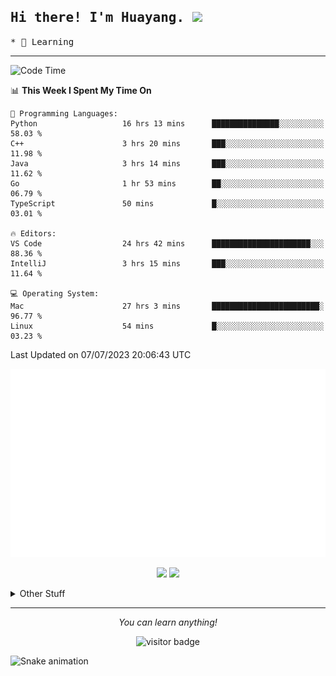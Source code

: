 <h2>
    <samp>Hi there! I'm Huayang. <img src="https://media.giphy.com/media/mGcNjsfWAjY5AEZNw6/giphy.gif" width="50"></samp>
</h2>
<p>
    <samp>
        * 🧐 Learning
    </samp>
</p>

<hr>

<!--START_SECTION:waka-->
![Code Time](http://img.shields.io/badge/Code%20Time-1%2C058%20hrs%2049%20mins-blue)

📊 **This Week I Spent My Time On** 

```text
💬 Programming Languages: 
Python                   16 hrs 13 mins      ███████████████░░░░░░░░░░   58.03 % 
C++                      3 hrs 20 mins       ███░░░░░░░░░░░░░░░░░░░░░░   11.98 % 
Java                     3 hrs 14 mins       ███░░░░░░░░░░░░░░░░░░░░░░   11.62 % 
Go                       1 hr 53 mins        ██░░░░░░░░░░░░░░░░░░░░░░░   06.79 % 
TypeScript               50 mins             █░░░░░░░░░░░░░░░░░░░░░░░░   03.01 % 

🔥 Editors: 
VS Code                  24 hrs 42 mins      ██████████████████████░░░   88.36 % 
IntelliJ                 3 hrs 15 mins       ███░░░░░░░░░░░░░░░░░░░░░░   11.64 % 

💻 Operating System: 
Mac                      27 hrs 3 mins       ████████████████████████░   96.77 % 
Linux                    54 mins             █░░░░░░░░░░░░░░░░░░░░░░░░   03.23 % 
```


 Last Updated on 07/07/2023 20:06:43 UTC
<!--END_SECTION:waka-->

<p align="center">
    <img src="/github-metrics.svg" alt="github metrics" style='visibility:visible'>
</p>
<p align="center">
    <img src="https://api.githubtrends.io/user/svg/XmchxUp/langs?time_range=one_year&theme=classic">
    <img src="https://api.githubtrends.io/user/svg/XmchxUp/repos?time_range=one_year&include_private=True&group=private&theme=classic">
</p>

<details>
  <summary>Other Stuff</summary>
  <br />
<!--   
  <p align="left">
    <img height="180em" src="https://github-readme-streak-stats.herokuapp.com/?user=GuillaumeFalourd" />
    
  </p> -->

  * 🏆 Some GitHub statistical reports:
  
  <img width="100%" src="https://github-profile-trophy.vercel.app/?username=xmchxup&column=7">
  <p align="left">  
    <img height="180em" src="https://github-readme-stats.vercel.app/api?username=xmchxup&hide_border=true&show_icons=true&include_all_commits=true&bg_color=0,EC6C6C,FFD479,FFFC79,73FA79&theme=graywhite&locale=en" />
    <img height="180em" src="https://github-readme-stats.vercel.app/api/top-langs/?username=xmchxup&hide=css,scss,html&langs_count=8&hide_border=true&layout=compact&bg_color=0,73FA79,73FDFF,D783FF&theme=graywhite&locale=en" />
  </p>
  
  <img width="100%" src="https://github-profile-summary-cards.vercel.app/api/cards/profile-details?username=xmchxup&theme=github" />
 
</a>
</details>
<hr>
<p align="center">
    <i>You can learn anything!</i>
    <p align="center">
        <img src="https://visitor-badge.laobi.icu/badge?page_id=xmchxup" alt="visitor badge"/>       
    </p>
</p>

![Snake animation](https://github.com/XmchxUp/XmchxUp/blob/output/github-contribution-grid-snake.gif)


